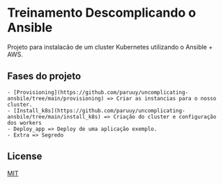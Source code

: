 # Treinamento Descomplicando o Ansible

Projeto para instalacão de um cluster Kubernetes utilizando o Ansible + AWS.


## Fases do projeto
```
- [Provisioning](https://github.com/paruuy/uncomplicating-ansbile/tree/main/provisioning) => Criar as instancias para o nosso cluster.
- [Install_k8s](https://github.com/paruuy/uncomplicating-ansbile/tree/main/install_k8s) => Criação do cluster e configuração dos workers
- Deploy_app => Deploy de uma aplicação exemplo. 
- Extra => Segredo
```

## License
[MIT](https://choosealicense.com/licenses/mit/)
